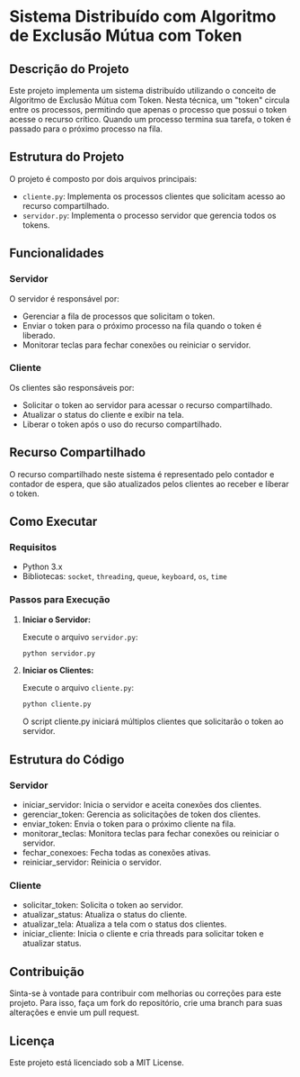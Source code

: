 # Sistema Distribuído com Algoritmo de Exclusão Mútua com Token

## Descrição do Projeto

Este projeto implementa um sistema distribuído utilizando o conceito de Algoritmo de Exclusão Mútua com Token. Nesta técnica, um "token" circula entre os processos, permitindo que apenas o processo que possui o token acesse o recurso crítico. Quando um processo termina sua tarefa, o token é passado para o próximo processo na fila.

## Estrutura do Projeto

O projeto é composto por dois arquivos principais:

- `cliente.py`: Implementa os processos clientes que solicitam acesso ao recurso compartilhado.
- `servidor.py`: Implementa o processo servidor que gerencia todos os tokens.

## Funcionalidades

### Servidor

O servidor é responsável por:

- Gerenciar a fila de processos que solicitam o token.
- Enviar o token para o próximo processo na fila quando o token é liberado.
- Monitorar teclas para fechar conexões ou reiniciar o servidor.

### Cliente

Os clientes são responsáveis por:

- Solicitar o token ao servidor para acessar o recurso compartilhado.
- Atualizar o status do cliente e exibir na tela.
- Liberar o token após o uso do recurso compartilhado.

## Recurso Compartilhado

O recurso compartilhado neste sistema é representado pelo contador e contador de espera, que são atualizados pelos clientes ao receber e liberar o token.

## Como Executar

### Requisitos

- Python 3.x
- Bibliotecas: `socket`, `threading`, `queue`, `keyboard`, `os`, `time`

### Passos para Execução

1. **Iniciar o Servidor:**

   Execute o arquivo `servidor.py`:

   ```sh
   python servidor.py
   ```

2. **Iniciar os Clientes:**

   Execute o arquivo `cliente.py`:

   ```sh
   python cliente.py
   ```

   O script cliente.py iniciará múltiplos clientes que solicitarão o token ao servidor.

## Estrutura do Código

### Servidor

- iniciar_servidor: Inicia o servidor e aceita conexões dos clientes.
- gerenciar_token: Gerencia as solicitações de token dos clientes.
- enviar_token: Envia o token para o próximo cliente na fila.
- monitorar_teclas: Monitora teclas para fechar conexões ou reiniciar o servidor.
- fechar_conexoes: Fecha todas as conexões ativas.
- reiniciar_servidor: Reinicia o servidor.

### Cliente

- solicitar_token: Solicita o token ao servidor.
- atualizar_status: Atualiza o status do cliente.
- atualizar_tela: Atualiza a tela com o status dos clientes.
- iniciar_cliente: Inicia o cliente e cria threads para solicitar token e atualizar status.

## Contribuição

Sinta-se à vontade para contribuir com melhorias ou correções para este projeto. Para isso, faça um fork do repositório, crie uma branch para suas alterações e envie um pull request.

## Licença

Este projeto está licenciado sob a MIT License.
